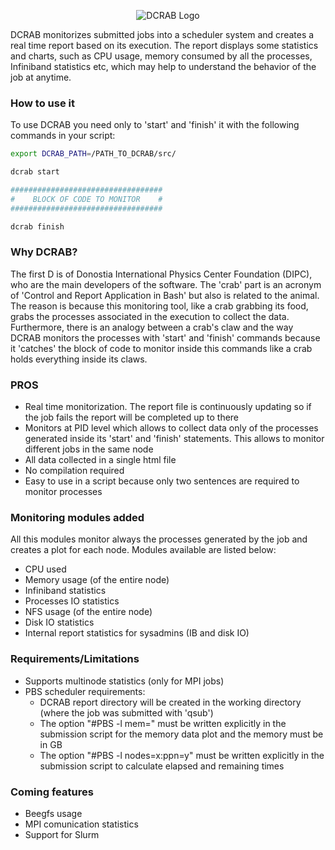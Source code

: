 <p align="center">
  <img src="https://raw.githubusercontent.com/dipc-cc/dcrab/master/aux/logos/DCRAB_logo.png" alt="DCRAB Logo"/>
</p>

DCRAB monitorizes submitted jobs into a scheduler system and creates a real time report based on its execution. The report displays some statistics and charts, such as CPU usage, memory consumed by all the processes, Infiniband statistics etc, which may help to understand the behavior of the job at anytime.

### How to use it

To use DCRAB you need only to 'start' and 'finish' it with the following commands in your script:
```bash
export DCRAB_PATH=/PATH_TO_DCRAB/src/

dcrab start

##################################
#    BLOCK OF CODE TO MONITOR    #
##################################

dcrab finish
```

### Why DCRAB?

The first D is of Donostia International Physics Center Foundation (DIPC), who are the main developers of the software. The 'crab' part is an acronym of 'Control and Report Application in Bash' but also is related to the animal. The reason is because this monitoring tool, like a crab grabbing its food, grabs the processes associated in the execution to collect the data. Furthermore, there is an analogy between a crab's claw and the way DCRAB monitors the processes with 'start' and 'finish' commands because it 'catches' the block of code to monitor inside this commands like a crab holds everything inside its claws.

### PROS

  - Real time monitorization. The report file is continuously updating so if the job fails the report will be completed up to there
  - Monitors at PID level which allows to collect data only of the processes generated inside its 'start' and 'finish' statements. This allows to monitor different jobs in the same node
  - All data collected in a single html file
  - No compilation required
  - Easy to use in a script because only two sentences are required to monitor processes

### Monitoring modules added

All this modules monitor always the processes generated by the job and creates a plot for each node. Modules available are listed below:

  - CPU used
  - Memory usage (of the entire node)
  - Infiniband statistics
  - Processes IO statistics
  - NFS usage (of the entire node)
  - Disk IO statistics
  - Internal report statistics for sysadmins (IB and disk IO)

### Requirements/Limitations

  - Supports multinode statistics (only for MPI jobs)
  - PBS scheduler requirements:
    - DCRAB report directory will be created in the working directory (where the job was submitted with 'qsub')
    - The option "#PBS -l mem=" must be written explicitly in the submission script for the memory data plot and the memory must be in GB
    - The option "#PBS -l nodes=x:ppn=y" must be written explicitly in the submission script to calculate elapsed and remaining times

### Coming features

  - Beegfs usage
  - MPI comunication statistics
  - Support for Slurm
